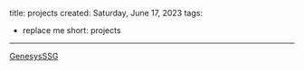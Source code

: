 title: projects
created: Saturday, June 17, 2023
tags:
  - replace me
short: projects
---
[GenesysSSG](/projects/genesysssg.html)